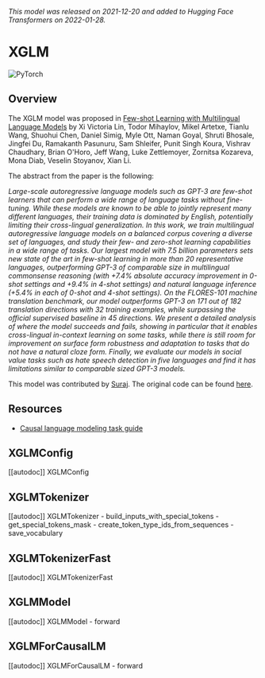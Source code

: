 <!--Copyright 2021 The HuggingFace Team. All rights reserved.

Licensed under the Apache License, Version 2.0 (the "License"); you may not use this file except in compliance with
the License. You may obtain a copy of the License at

http://www.apache.org/licenses/LICENSE-2.0

Unless required by applicable law or agreed to in writing, software distributed under the License is distributed on
an "AS IS" BASIS, WITHOUT WARRANTIES OR CONDITIONS OF ANY KIND, either express or implied. See the License for the
specific language governing permissions and limitations under the License.

⚠️ Note that this file is in Markdown but contain specific syntax for our doc-builder (similar to MDX) that may not be
rendered properly in your Markdown viewer.

-->
*This model was released on 2021-12-20 and added to Hugging Face Transformers on 2022-01-28.*

# XGLM

<div class="flex flex-wrap space-x-1">
<img alt="PyTorch" src="https://img.shields.io/badge/PyTorch-DE3412?style=flat&logo=pytorch&logoColor=white">
</div>

## Overview

The XGLM model was proposed in [Few-shot Learning with Multilingual Language Models](https://huggingface.co/papers/2112.10668)
by Xi Victoria Lin, Todor Mihaylov, Mikel Artetxe, Tianlu Wang, Shuohui Chen, Daniel Simig, Myle Ott, Naman Goyal,
Shruti Bhosale, Jingfei Du, Ramakanth Pasunuru, Sam Shleifer, Punit Singh Koura, Vishrav Chaudhary, Brian O'Horo,
Jeff Wang, Luke Zettlemoyer, Zornitsa Kozareva, Mona Diab, Veselin Stoyanov, Xian Li.

The abstract from the paper is the following:

*Large-scale autoregressive language models such as GPT-3 are few-shot learners that can perform a wide range of language
tasks without fine-tuning. While these models are known to be able to jointly represent many different languages,
their training data is dominated by English, potentially limiting their cross-lingual generalization.
In this work, we train multilingual autoregressive language models on a balanced corpus covering a diverse set of languages,
and study their few- and zero-shot learning capabilities in a wide range of tasks. Our largest model with 7.5 billion parameters
sets new state of the art in few-shot learning in more than 20 representative languages, outperforming GPT-3 of comparable size
in multilingual commonsense reasoning (with +7.4% absolute accuracy improvement in 0-shot settings and +9.4% in 4-shot settings)
and natural language inference (+5.4% in each of 0-shot and 4-shot settings). On the FLORES-101 machine translation benchmark,
our model outperforms GPT-3 on 171 out of 182 translation directions with 32 training examples, while surpassing the
official supervised baseline in 45 directions. We present a detailed analysis of where the model succeeds and fails,
showing in particular that it enables cross-lingual in-context learning on some tasks, while there is still room for improvement
on surface form robustness and adaptation to tasks that do not have a natural cloze form. Finally, we evaluate our models
in social value tasks such as hate speech detection in five languages and find it has limitations similar to comparable sized GPT-3 models.*


This model was contributed by [Suraj](https://huggingface.co/valhalla). The original code can be found [here](https://github.com/pytorch/fairseq/tree/main/examples/xglm).

## Resources

- [Causal language modeling task guide](../tasks/language_modeling)

## XGLMConfig

[[autodoc]] XGLMConfig

## XGLMTokenizer

[[autodoc]] XGLMTokenizer
    - build_inputs_with_special_tokens
    - get_special_tokens_mask
    - create_token_type_ids_from_sequences
    - save_vocabulary

## XGLMTokenizerFast

[[autodoc]] XGLMTokenizerFast

<frameworkcontent>
<pt>

## XGLMModel

[[autodoc]] XGLMModel
    - forward

## XGLMForCausalLM

[[autodoc]] XGLMForCausalLM
    - forward

